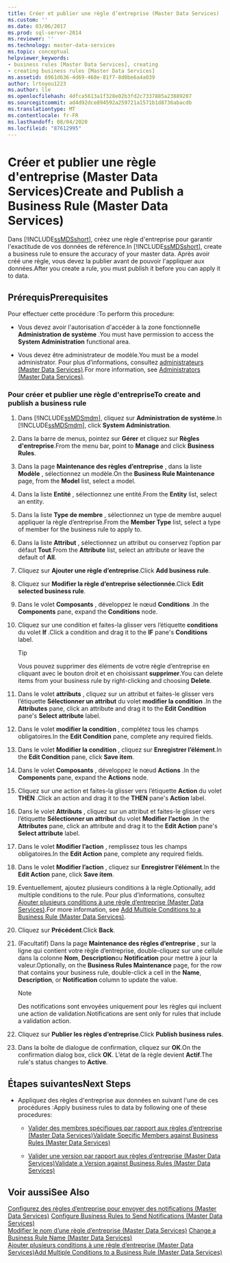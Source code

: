 ```yaml
---
title: Créer et publier une règle d’entreprise (Master Data Services) | Microsoft Docs
ms.custom: ''
ms.date: 03/06/2017
ms.prod: sql-server-2014
ms.reviewer: ''
ms.technology: master-data-services
ms.topic: conceptual
helpviewer_keywords:
- business rules [Master Data Services], creating
- creating business rules [Master Data Services]
ms.assetid: 6961d636-4d69-468e-81f7-8d0be6a4a039
author: lrtoyou1223
ms.author: lle
ms.openlocfilehash: 4dfca5613a1f328e02b3fd2c7337885a23889207
ms.sourcegitcommit: ad4d92dce894592a259721a1571b1d8736abacdb
ms.translationtype: MT
ms.contentlocale: fr-FR
ms.lasthandoff: 08/04/2020
ms.locfileid: "87612995"
---
```

# <a name="create-and-publish-a-business-rule-master-data-services"></a><span data-ttu-id="a5833-102">Créer et publier une règle d'entreprise (Master Data Services)</span><span class="sxs-lookup"><span data-stu-id="a5833-102">Create and Publish a Business Rule (Master Data Services)</span></span>
  <span data-ttu-id="a5833-103">Dans [!INCLUDE[ssMDSshort](../includes/ssmdsshort-md.md)], créez une règle d'entreprise pour garantir l'exactitude de vos données de référence.</span><span class="sxs-lookup"><span data-stu-id="a5833-103">In [!INCLUDE[ssMDSshort](../includes/ssmdsshort-md.md)], create a business rule to ensure the accuracy of your master data.</span></span> <span data-ttu-id="a5833-104">Après avoir créé une règle, vous devez la publier avant de pouvoir l'appliquer aux données.</span><span class="sxs-lookup"><span data-stu-id="a5833-104">After you create a rule, you must publish it before you can apply it to data.</span></span>  
  
## <a name="prerequisites"></a><span data-ttu-id="a5833-105">Prérequis</span><span class="sxs-lookup"><span data-stu-id="a5833-105">Prerequisites</span></span>  
 <span data-ttu-id="a5833-106">Pour effectuer cette procédure :</span><span class="sxs-lookup"><span data-stu-id="a5833-106">To perform this procedure:</span></span>  
  
-   <span data-ttu-id="a5833-107">Vous devez avoir l'autorisation d'accéder à la zone fonctionnelle **Administration de système** .</span><span class="sxs-lookup"><span data-stu-id="a5833-107">You must have permission to access the **System Administration** functional area.</span></span>  
  
-   <span data-ttu-id="a5833-108">Vous devez être administrateur de modèle.</span><span class="sxs-lookup"><span data-stu-id="a5833-108">You must be a model administrator.</span></span> <span data-ttu-id="a5833-109">Pour plus d’informations, consultez [administrateurs &#40;Master Data Services&#41;](administrators-master-data-services.md).</span><span class="sxs-lookup"><span data-stu-id="a5833-109">For more information, see [Administrators &#40;Master Data Services&#41;](administrators-master-data-services.md).</span></span>  
  
### <a name="to-create-and-publish-a-business-rule"></a><span data-ttu-id="a5833-110">Pour créer et publier une règle d'entreprise</span><span class="sxs-lookup"><span data-stu-id="a5833-110">To create and publish a business rule</span></span>  
  
1.  <span data-ttu-id="a5833-111">Dans [!INCLUDE[ssMDSmdm](../includes/ssmdsmdm-md.md)], cliquez sur **Administration de système**.</span><span class="sxs-lookup"><span data-stu-id="a5833-111">In [!INCLUDE[ssMDSmdm](../includes/ssmdsmdm-md.md)], click **System Administration**.</span></span>  
  
2.  <span data-ttu-id="a5833-112">Dans la barre de menus, pointez sur **Gérer** et cliquez sur **Règles d'entreprise**.</span><span class="sxs-lookup"><span data-stu-id="a5833-112">From the menu bar, point to **Manage** and click **Business Rules**.</span></span>  
  
3.  <span data-ttu-id="a5833-113">Dans la page **Maintenance des règles d’entreprise** , dans la liste **Modèle** , sélectionnez un modèle.</span><span class="sxs-lookup"><span data-stu-id="a5833-113">On the **Business Rule Maintenance** page, from the **Model** list, select a model.</span></span>  
  
4.  <span data-ttu-id="a5833-114">Dans la liste **Entité** , sélectionnez une entité.</span><span class="sxs-lookup"><span data-stu-id="a5833-114">From the **Entity** list, select an entity.</span></span>  
  
5.  <span data-ttu-id="a5833-115">Dans la liste **Type de membre** , sélectionnez un type de membre auquel appliquer la règle d’entreprise.</span><span class="sxs-lookup"><span data-stu-id="a5833-115">From the **Member Type** list, select a type of member for the business rule to apply to.</span></span>  
  
6.  <span data-ttu-id="a5833-116">Dans la liste **Attribut** , sélectionnez un attribut ou conservez l’option par défaut **Tout**.</span><span class="sxs-lookup"><span data-stu-id="a5833-116">From the **Attribute** list, select an attribute or leave the default of **All**.</span></span>  
  
7.  <span data-ttu-id="a5833-117">Cliquez sur **Ajouter une règle d’entreprise**.</span><span class="sxs-lookup"><span data-stu-id="a5833-117">Click **Add business rule**.</span></span>  
  
8.  <span data-ttu-id="a5833-118">Cliquez sur **Modifier la règle d’entreprise sélectionnée**.</span><span class="sxs-lookup"><span data-stu-id="a5833-118">Click **Edit selected business rule**.</span></span>  
  
9. <span data-ttu-id="a5833-119">Dans le volet **Composants** , développez le nœud **Conditions** .</span><span class="sxs-lookup"><span data-stu-id="a5833-119">In the **Components** pane, expand the **Conditions** node.</span></span>  
  
10. <span data-ttu-id="a5833-120">Cliquez sur une condition et faites-la glisser vers l’étiquette **conditions** du volet **If** .</span><span class="sxs-lookup"><span data-stu-id="a5833-120">Click a condition and drag it to the **IF** pane's **Conditions** label.</span></span>  
  
    > [!TIP]  
    >  <span data-ttu-id="a5833-121">Vous pouvez supprimer des éléments de votre règle d’entreprise en cliquant avec le bouton droit et en choisissant **supprimer**.</span><span class="sxs-lookup"><span data-stu-id="a5833-121">You can delete items from your business rule by right-clicking and choosing **Delete**.</span></span>  
  
11. <span data-ttu-id="a5833-122">Dans le volet **attributs** , cliquez sur un attribut et faites-le glisser vers l’étiquette **Sélectionner un attribut** du volet **modifier la condition** .</span><span class="sxs-lookup"><span data-stu-id="a5833-122">In the **Attributes** pane, click an attribute and drag it to the **Edit Condition** pane's **Select attribute** label.</span></span>  
  
12. <span data-ttu-id="a5833-123">Dans le volet **modifier la condition** , complétez tous les champs obligatoires.</span><span class="sxs-lookup"><span data-stu-id="a5833-123">In the **Edit Condition** pane, complete any required fields.</span></span>  
  
13. <span data-ttu-id="a5833-124">Dans le volet **Modifier la condition** , cliquez sur **Enregistrer l’élément**.</span><span class="sxs-lookup"><span data-stu-id="a5833-124">In the **Edit Condition** pane, click **Save item**.</span></span>  
  
14. <span data-ttu-id="a5833-125">Dans le volet **Composants** , développez le nœud **Actions** .</span><span class="sxs-lookup"><span data-stu-id="a5833-125">In the **Components** pane, expand the **Actions** node.</span></span>  
  
15. <span data-ttu-id="a5833-126">Cliquez sur une action et faites-la glisser vers l’étiquette **Action** du volet **THEN** .</span><span class="sxs-lookup"><span data-stu-id="a5833-126">Click an action and drag it to the **THEN** pane's **Action** label.</span></span>  
  
16. <span data-ttu-id="a5833-127">Dans le volet **Attributs** , cliquez sur un attribut et faites-le glisser vers l’étiquette **Sélectionner un attribut** du volet **Modifier l’action** .</span><span class="sxs-lookup"><span data-stu-id="a5833-127">In the **Attributes** pane, click an attribute and drag it to the **Edit Action** pane's **Select attribute** label.</span></span>  
  
17. <span data-ttu-id="a5833-128">Dans le volet **Modifier l’action** , remplissez tous les champs obligatoires.</span><span class="sxs-lookup"><span data-stu-id="a5833-128">In the **Edit Action** pane, complete any required fields.</span></span>  
  
18. <span data-ttu-id="a5833-129">Dans le volet **Modifier l’action** , cliquez sur **Enregistrer l’élément**.</span><span class="sxs-lookup"><span data-stu-id="a5833-129">In the **Edit Action** pane, click **Save item**.</span></span>  
  
19. <span data-ttu-id="a5833-130">Éventuellement, ajoutez plusieurs conditions à la règle.</span><span class="sxs-lookup"><span data-stu-id="a5833-130">Optionally, add multiple conditions to the rule.</span></span> <span data-ttu-id="a5833-131">Pour plus d’informations, consultez [Ajouter plusieurs conditions à une règle d’entreprise &#40;Master Data Services&#41;](../../2014/master-data-services/add-multiple-conditions-to-a-business-rule-master-data-services.md).</span><span class="sxs-lookup"><span data-stu-id="a5833-131">For more information, see [Add Multiple Conditions to a Business Rule &#40;Master Data Services&#41;](../../2014/master-data-services/add-multiple-conditions-to-a-business-rule-master-data-services.md).</span></span>  
  
20. <span data-ttu-id="a5833-132">Cliquez sur **Précédent**.</span><span class="sxs-lookup"><span data-stu-id="a5833-132">Click **Back**.</span></span>  
  
21. <span data-ttu-id="a5833-133">(Facultatif) Dans la page **Maintenance des règles d’entreprise** , sur la ligne qui contient votre règle d’entreprise, double-cliquez sur une cellule dans la colonne **Nom**, **Description**ou **Notification** pour mettre à jour la valeur.</span><span class="sxs-lookup"><span data-stu-id="a5833-133">Optionally, on the **Business Rules Maintenance** page, for the row that contains your business rule, double-click a cell in the **Name**, **Description**, or **Notification** column to update the value.</span></span>  
  
    > [!NOTE]  
    >  <span data-ttu-id="a5833-134">Des notifications sont envoyées uniquement pour les règles qui incluent une action de validation.</span><span class="sxs-lookup"><span data-stu-id="a5833-134">Notifications are sent only for rules that include a validation action.</span></span>  
  
22. <span data-ttu-id="a5833-135">Cliquez sur **Publier les règles d’entreprise**.</span><span class="sxs-lookup"><span data-stu-id="a5833-135">Click **Publish business rules**.</span></span>  
  
23. <span data-ttu-id="a5833-136">Dans la boîte de dialogue de confirmation, cliquez sur **OK**.</span><span class="sxs-lookup"><span data-stu-id="a5833-136">On the confirmation dialog box, click **OK**.</span></span> <span data-ttu-id="a5833-137">L’état de la règle devient **Actif**.</span><span class="sxs-lookup"><span data-stu-id="a5833-137">The rule's status changes to **Active**.</span></span>  
  
## <a name="next-steps"></a><span data-ttu-id="a5833-138">Étapes suivantes</span><span class="sxs-lookup"><span data-stu-id="a5833-138">Next Steps</span></span>  
  
-   <span data-ttu-id="a5833-139">Appliquez des règles d'entreprise aux données en suivant l'une de ces procédures :</span><span class="sxs-lookup"><span data-stu-id="a5833-139">Apply business rules to data by following one of these procedures:</span></span>  
  
    -   [<span data-ttu-id="a5833-140">Valider des membres spécifiques par rapport aux règles d’entreprise &#40;Master Data Services&#41;</span><span class="sxs-lookup"><span data-stu-id="a5833-140">Validate Specific Members against Business Rules &#40;Master Data Services&#41;</span></span>](../../2014/master-data-services/validate-specific-members-against-business-rules-master-data-services.md)  
  
    -   [<span data-ttu-id="a5833-141">Valider une version par rapport aux règles d’entreprise &#40;Master Data Services&#41;</span><span class="sxs-lookup"><span data-stu-id="a5833-141">Validate a Version against Business Rules &#40;Master Data Services&#41;</span></span>](../../2014/master-data-services/validate-a-version-against-business-rules-master-data-services.md)  
  
## <a name="see-also"></a><span data-ttu-id="a5833-142">Voir aussi</span><span class="sxs-lookup"><span data-stu-id="a5833-142">See Also</span></span>  
 <span data-ttu-id="a5833-143">[Configurez des règles d’entreprise pour envoyer des notifications &#40;Master Data Services&#41;](../../2014/master-data-services/configure-business-rules-to-send-notifications-master-data-services.md) </span><span class="sxs-lookup"><span data-stu-id="a5833-143">[Configure Business Rules to Send Notifications &#40;Master Data Services&#41;](../../2014/master-data-services/configure-business-rules-to-send-notifications-master-data-services.md) </span></span>  
 <span data-ttu-id="a5833-144">[Modifier le nom d’une règle d’entreprise &#40;Master Data Services&#41;](../../2014/master-data-services/change-a-business-rule-name-master-data-services.md) </span><span class="sxs-lookup"><span data-stu-id="a5833-144">[Change a Business Rule Name &#40;Master Data Services&#41;](../../2014/master-data-services/change-a-business-rule-name-master-data-services.md) </span></span>  
 [<span data-ttu-id="a5833-145">Ajouter plusieurs conditions à une règle d’entreprise &#40;Master Data Services&#41;</span><span class="sxs-lookup"><span data-stu-id="a5833-145">Add Multiple Conditions to a Business Rule &#40;Master Data Services&#41;</span></span>](../../2014/master-data-services/add-multiple-conditions-to-a-business-rule-master-data-services.md)  
  
  
